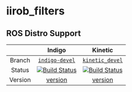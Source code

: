 iirob_filters
=============

## ROS Distro Support

|         | Indigo | Kinetic |
|:-------:|:------:|:-------:|
| Branch  | [`indigo-devel`](https://github.com/KITrobotics/iirob_filters/tree/indigo-devel) | [`kinetic_devel`](https://github.com/KITrobotics/iirob_filters/tree/kinetic-devel) |
| Status  | [![Build Status](https://travis-ci.org/KITrobotics/iirob_filters.svg?branch=indigo-devel)](https://travis-ci.org/KITrobotics/iirob_filters) | [![Build Status](https://travis-ci.org/KITrobotics/iirob_filters.svg?branch=kinetic-devel)](https://travis-ci.org/KITrobotics/iirob_filters) |
| Version | [version](http://repositories.ros.org/status_page/ros_indigo_default.html?q=iirob_filters) | [version](http://repositories.ros.org/status_page/ros_kinetic_default.html?q=iirob_filters) |

